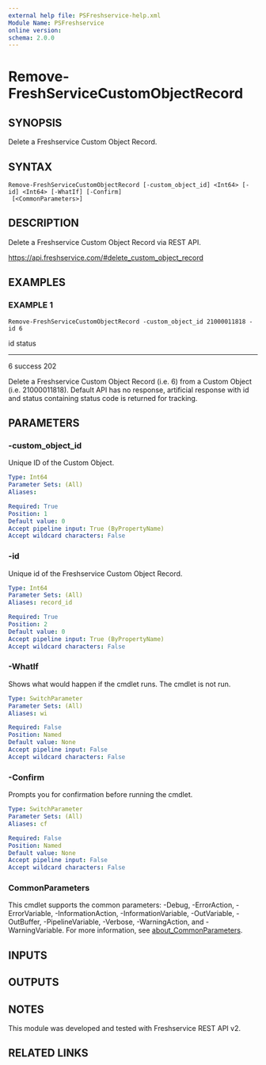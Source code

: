 ```yaml
---
external help file: PSFreshservice-help.xml
Module Name: PSFreshservice
online version:
schema: 2.0.0
---
```


# Remove-FreshServiceCustomObjectRecord

## SYNOPSIS
Delete a Freshservice Custom Object Record.

## SYNTAX

```
Remove-FreshServiceCustomObjectRecord [-custom_object_id] <Int64> [-id] <Int64> [-WhatIf] [-Confirm]
 [<CommonParameters>]
```

## DESCRIPTION
Delete a Freshservice Custom Object Record via REST API.

https://api.freshservice.com/#delete_custom_object_record

## EXAMPLES

### EXAMPLE 1
```
Remove-FreshServiceCustomObjectRecord -custom_object_id 21000011818 -id 6
```

id status
-- ------
6 success 202

Delete a Freshservice Custom Object Record (i.e.
6) from a Custom Object (i.e.
21000011818).
Default API
has no response, artificial response with id and status containing status code is returned for tracking.

## PARAMETERS

### -custom_object_id
Unique ID of the Custom Object.

```yaml
Type: Int64
Parameter Sets: (All)
Aliases:

Required: True
Position: 1
Default value: 0
Accept pipeline input: True (ByPropertyName)
Accept wildcard characters: False
```

### -id
Unique id of the Freshservice Custom Object Record.

```yaml
Type: Int64
Parameter Sets: (All)
Aliases: record_id

Required: True
Position: 2
Default value: 0
Accept pipeline input: True (ByPropertyName)
Accept wildcard characters: False
```

### -WhatIf
Shows what would happen if the cmdlet runs.
The cmdlet is not run.

```yaml
Type: SwitchParameter
Parameter Sets: (All)
Aliases: wi

Required: False
Position: Named
Default value: None
Accept pipeline input: False
Accept wildcard characters: False
```

### -Confirm
Prompts you for confirmation before running the cmdlet.

```yaml
Type: SwitchParameter
Parameter Sets: (All)
Aliases: cf

Required: False
Position: Named
Default value: None
Accept pipeline input: False
Accept wildcard characters: False
```

### CommonParameters
This cmdlet supports the common parameters: -Debug, -ErrorAction, -ErrorVariable, -InformationAction, -InformationVariable, -OutVariable, -OutBuffer, -PipelineVariable, -Verbose, -WarningAction, and -WarningVariable. For more information, see [about_CommonParameters](http://go.microsoft.com/fwlink/?LinkID=113216).

## INPUTS

## OUTPUTS

## NOTES
This module was developed and tested with Freshservice REST API v2.

## RELATED LINKS
